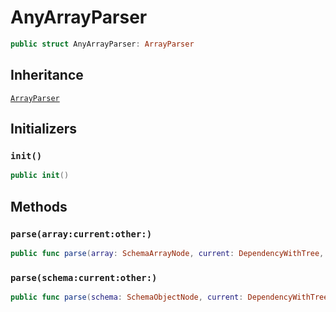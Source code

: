 # AnyArrayParser

``` swift
public struct AnyArrayParser: ArrayParser
```

## Inheritance

[`ArrayParser`](/ArrayParser)

## Initializers

### `init()`

``` swift
public init()
```

## Methods

### `parse(array:current:other:)`

``` swift
public func parse(array: SchemaArrayNode, current: DependencyWithTree, other: [DependencyWithTree]) throws -> SchemaArrayModel
```

### `parse(schema:current:other:)`

``` swift
public func parse(schema: SchemaObjectNode, current: DependencyWithTree, other: [DependencyWithTree]) throws -> SchemaArrayModel.PossibleType
```
